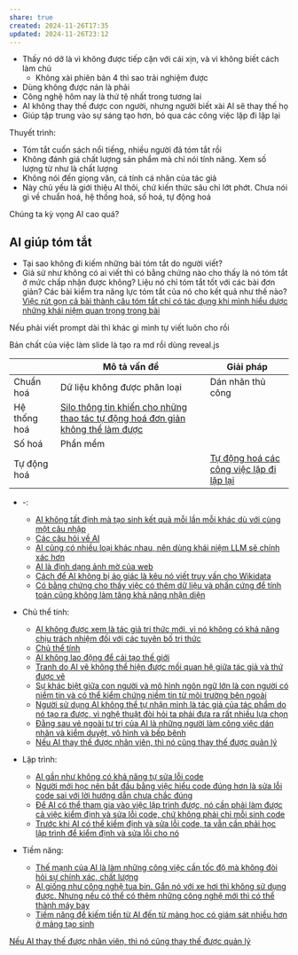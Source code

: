 ```yaml
---
share: true
created: 2024-11-26T17:35
updated: 2024-11-26T23:12
---
```

- Thấy nó dở là vì không được tiếp cận với cái xịn, và vì không biết cách làm chủ
	- Không xài phiên bản 4 thì sao trải nghiệm được
- Dùng không được nản là phải
- Công nghệ hôm nay là thứ tệ nhất trong tương lai
- AI không thay thế được con người, nhưng người biết xài AI sẽ thay thế họ
- Giúp tập trung vào sự sáng tạo hơn, bỏ qua các công việc lặp đi lặp lại

Thuyết trình:
- Tóm tắt cuốn sách nổi tiếng, nhiều người đã tóm tắt rồi
- Không đánh giá chất lượng sản phẩm mà chỉ nói tính năng. Xem số lượng từ như là chất lượng
- Không nói đến giọng văn, cá tính cá nhân của tác giả
- Này chủ yếu là giới thiệu AI thôi, chứ kiến thức sâu chỉ lớt phớt. Chưa nói gì về chuẩn hoá, hệ thống hoá, số hoá, tự động hoá

Chúng ta kỳ vọng AI cao quá?
## AI giúp tóm tắt
- Tại sao không đi kiếm những bài tóm tắt do người viết?
- Giả sử như không có ai viết thì có bằng chứng nào cho thấy là nó tóm tắt ở mức chấp nhận được không? Liệu nó chỉ tóm tắt tốt với các bài đơn giản? Các bài kiểm tra năng lực tóm tắt của nó cho kết quả như thế nào? 
[Việc rút gọn cả bài thành câu tóm tắt chỉ có tác dụng khi mình hiểu dược những khái niệm quan trọng trong bài](../../../Ngh%C4%A9%20v%E1%BB%81%20vi%E1%BB%87c%20ngh%C4%A9/M%C3%B4i%20tr%C6%B0%E1%BB%9Dng%20ngh%C4%A9,%20nh%E1%BA%ADn%20th%E1%BB%A9c%20t%C4%83ng%20c%C6%B0%E1%BB%9Dng/%C4%90%E1%BB%8Dc%20v%C3%A0%20vi%E1%BA%BFt/Vi%E1%BB%87c%20r%C3%BAt%20g%E1%BB%8Dn%20c%E1%BA%A3%20b%C3%A0i%20th%C3%A0nh%20c%C3%A2u%20t%C3%B3m%20t%E1%BA%AFt%20ch%E1%BB%89%20c%C3%B3%20t%C3%A1c%20d%E1%BB%A5ng%20khi%20m%C3%ACnh%20hi%E1%BB%83u%20d%C6%B0%E1%BB%A3c%20nh%E1%BB%AFng%20kh%C3%A1i%20ni%E1%BB%87m%20quan%20tr%E1%BB%8Dng%20trong%20b%C3%A0i.md)

Nếu phải viết prompt dài thì khác gì mình tự viết luôn cho rồi



Bản chất của việc làm slide là tạo ra md rồi dùng reveal.js

|              | Mô tả vấn đề                                                                        | Giải pháp                                    |
| ------------ | ----------------------------------------------------------------------------------- | -------------------------------------------- |
| Chuẩn hoá    | Dữ liệu không được phân loại                                                        | Dán nhãn thủ công                            |
| Hệ thống hoá | [Silo thông tin khiến cho những thao tác tự động hoá đơn giản không thể làm được](../../../Qu%E1%BA%A3n%20l%C3%BD%20d%E1%BB%B1%20%C3%A1n,%20ph%C3%A1t%20tri%E1%BB%83n%20s%E1%BA%A3n%20ph%E1%BA%A9m,%20x%C3%A2y%20d%E1%BB%B1ng%20t%E1%BB%95%20ch%E1%BB%A9c/H%E1%BB%87%20th%E1%BB%91ng%20th%C3%B4ng%20tin/H%C3%ACnh%20th%E1%BB%A9c%20l%C6%B0u%20tr%E1%BB%AF/Silo%20th%C3%B4ng%20tin%20khi%E1%BA%BFn%20cho%20nh%E1%BB%AFng%20thao%20t%C3%A1c%20t%E1%BB%B1%20%C4%91%E1%BB%99ng%20ho%C3%A1%20%C4%91%C6%A1n%20gi%E1%BA%A3n%20kh%C3%B4ng%20th%E1%BB%83%20l%C3%A0m%20%C4%91%C6%B0%E1%BB%A3c.md) |                                              |
| Số hoá       | Phần mềm                                                                            |                                              |
| Tự động hoá  |                                                                                     | [Tự động hoá các công việc lặp đi lặp lại](../../../../%F0%9F%93%9CT%C3%A0i%20nguy%C3%AAn/Nhu%20c%E1%BA%A7u%20c%C3%B4ng%20ngh%E1%BB%87/T%E1%BB%B1%20%C4%91%E1%BB%99ng/T%E1%BB%B1%20%C4%91%E1%BB%99ng%20ho%C3%A1%20c%C3%A1c%20c%C3%B4ng%20vi%E1%BB%87c%20l%E1%BA%B7p%20%C4%91i%20l%E1%BA%B7p%20l%E1%BA%A1i.md) |


- \-: 
    - [AI không tất định mà tạo sinh kết quả mỗi lần mỗi khác dù với cùng một câu nhập](./AI%20kh%C3%B4ng%20t%E1%BA%A5t%20%C4%91%E1%BB%8Bnh%20m%C3%A0%20t%E1%BA%A1o%20sinh%20k%E1%BA%BFt%20qu%E1%BA%A3%20m%E1%BB%97i%20l%E1%BA%A7n%20m%E1%BB%97i%20kh%C3%A1c%20d%C3%B9%20v%E1%BB%9Bi%20c%C3%B9ng%20m%E1%BB%99t%20c%C3%A2u%20nh%E1%BA%ADp.md)
    - [Các câu hỏi về AI](C%C3%A1c%20c%C3%A2u%20h%E1%BB%8Fi%20v%E1%BB%81%20AI.md)
    - [AI cũng có nhiều loại khác nhau, nên dùng khái niệm LLM sẽ chính xác hơn](./AI%20c%C5%A9ng%20c%C3%B3%20nhi%E1%BB%81u%20lo%E1%BA%A1i%20kh%C3%A1c%20nhau,%20n%C3%AAn%20d%C3%B9ng%20kh%C3%A1i%20ni%E1%BB%87m%20LLM%20s%E1%BA%BD%20ch%C3%ADnh%20x%C3%A1c%20h%C6%A1n.md)
    - [AI là định dạng ảnh mờ của web](./AI%20l%C3%A0%20%C4%91%E1%BB%8Bnh%20d%E1%BA%A1ng%20%E1%BA%A3nh%20m%E1%BB%9D%20c%E1%BB%A7a%20web.md)
    - [Cách để AI không bị ảo giác là kêu nó viết truy vấn cho Wikidata](./C%C3%A1ch%20%C4%91%E1%BB%83%20AI%20kh%C3%B4ng%20b%E1%BB%8B%20%E1%BA%A3o%20gi%C3%A1c%20l%C3%A0%20k%C3%AAu%20n%C3%B3%20vi%E1%BA%BFt%20truy%20v%E1%BA%A5n%20cho%20Wikidata.md)
    - [Có bằng chứng cho thấy việc có thêm dữ liệu và phần cứng để tính toán cũng không làm tăng khả năng nhận diện](./C%C3%B3%20b%E1%BA%B1ng%20ch%E1%BB%A9ng%20cho%20th%E1%BA%A5y%20vi%E1%BB%87c%20c%C3%B3%20th%C3%AAm%20d%E1%BB%AF%20li%E1%BB%87u%20v%C3%A0%20ph%E1%BA%A7n%20c%E1%BB%A9ng%20%C4%91%E1%BB%83%20t%C3%ADnh%20to%C3%A1n%20c%C5%A9ng%20kh%C3%B4ng%20l%C3%A0m%20t%C4%83ng%20kh%E1%BA%A3%20n%C4%83ng%20nh%E1%BA%ADn%20di%E1%BB%87n.md)

- Chủ thể tính: 
    - [AI không được xem là tác giả tri thức mới, vì nó không có khả năng chịu trách nhiệm đối với các tuyên bố tri thức](./Ch%E1%BB%A7%20th%E1%BB%83%20t%C3%ADnh/AI%20kh%C3%B4ng%20%C4%91%C6%B0%E1%BB%A3c%20xem%20l%C3%A0%20t%C3%A1c%20gi%E1%BA%A3%20tri%20th%E1%BB%A9c%20m%E1%BB%9Bi,%20v%C3%AC%20n%C3%B3%20kh%C3%B4ng%20c%C3%B3%20kh%E1%BA%A3%20n%C4%83ng%20ch%E1%BB%8Bu%20tr%C3%A1ch%20nhi%E1%BB%87m%20%C4%91%E1%BB%91i%20v%E1%BB%9Bi%20c%C3%A1c%20tuy%C3%AAn%20b%E1%BB%91%20tri%20th%E1%BB%A9c.md)
    - [Chủ thể tính](./Ch%E1%BB%A7%20th%E1%BB%83%20t%C3%ADnh/index.md)
    - [AI không lao động để cải tạo thế giới](./Ch%E1%BB%A7%20th%E1%BB%83%20t%C3%ADnh/AI%20kh%C3%B4ng%20lao%20%C4%91%E1%BB%99ng%20%C4%91%E1%BB%83%20c%E1%BA%A3i%20t%E1%BA%A1o%20th%E1%BA%BF%20gi%E1%BB%9Bi.md)
    - [Tranh do AI vẽ không thể hiện được mối quan hệ giữa tác giả và thứ được vẽ](./Ch%E1%BB%A7%20th%E1%BB%83%20t%C3%ADnh/Tranh%20do%20AI%20v%E1%BA%BD%20kh%C3%B4ng%20th%E1%BB%83%20hi%E1%BB%87n%20%C4%91%C6%B0%E1%BB%A3c%20m%E1%BB%91i%20quan%20h%E1%BB%87%20gi%E1%BB%AFa%20t%C3%A1c%20gi%E1%BA%A3%20v%C3%A0%20th%E1%BB%A9%20%C4%91%C6%B0%E1%BB%A3c%20v%E1%BA%BD.md)
    - [Sự khác biệt giữa con người và mô hình ngôn ngữ lớn là con người có niềm tin và có thể kiểm chứng niềm tin từ môi trường bên ngoài](./Ch%E1%BB%A7%20th%E1%BB%83%20t%C3%ADnh/S%E1%BB%B1%20kh%C3%A1c%20bi%E1%BB%87t%20gi%E1%BB%AFa%20con%20ng%C6%B0%E1%BB%9Di%20v%C3%A0%20m%C3%B4%20h%C3%ACnh%20ng%C3%B4n%20ng%E1%BB%AF%20l%E1%BB%9Bn%20l%C3%A0%20con%20ng%C6%B0%E1%BB%9Di%20c%C3%B3%20ni%E1%BB%81m%20tin%20v%C3%A0%20c%C3%B3%20th%E1%BB%83%20ki%E1%BB%83m%20ch%E1%BB%A9ng%20ni%E1%BB%81m%20tin%20t%E1%BB%AB%20m%C3%B4i%20tr%C6%B0%E1%BB%9Dng%20b%C3%AAn%20ngo%C3%A0i.md)
    - [Người sử dụng AI không thể tự nhận mình là tác giả của tác phẩm do nó tạo ra được, vì nghệ thuật đòi hỏi ta phải đưa ra rất nhiều lựa chọn](./Ch%E1%BB%A7%20th%E1%BB%83%20t%C3%ADnh/Ng%C6%B0%E1%BB%9Di%20s%E1%BB%AD%20d%E1%BB%A5ng%20AI%20kh%C3%B4ng%20th%E1%BB%83%20t%E1%BB%B1%20nh%E1%BA%ADn%20m%C3%ACnh%20l%C3%A0%20t%C3%A1c%20gi%E1%BA%A3%20c%E1%BB%A7a%20t%C3%A1c%20ph%E1%BA%A9m%20do%20n%C3%B3%20t%E1%BA%A1o%20ra%20%C4%91%C6%B0%E1%BB%A3c,%20v%C3%AC%20ngh%E1%BB%87%20thu%E1%BA%ADt%20%C4%91%C3%B2i%20h%E1%BB%8Fi%20ta%20ph%E1%BA%A3i%20%C4%91%C6%B0a%20ra%20r%E1%BA%A5t%20nhi%E1%BB%81u%20l%E1%BB%B1a%20ch%E1%BB%8Dn.md)
    - [Đằng sau vẻ ngoài tự trị của AI là những người làm công việc dán nhãn và kiểm duyệt, vô hình và bếp bênh](./Ch%E1%BB%A7%20th%E1%BB%83%20t%C3%ADnh/%C4%90%E1%BA%B1ng%20sau%20v%E1%BA%BB%20ngo%C3%A0i%20t%E1%BB%B1%20tr%E1%BB%8B%20c%E1%BB%A7a%20AI%20l%C3%A0%20nh%E1%BB%AFng%20ng%C6%B0%E1%BB%9Di%20l%C3%A0m%20c%C3%B4ng%20vi%E1%BB%87c%20d%C3%A1n%20nh%C3%A3n%20v%C3%A0%20ki%E1%BB%83m%20duy%E1%BB%87t,%20v%C3%B4%20h%C3%ACnh%20v%C3%A0%20b%E1%BA%BFp%20b%C3%AAnh.md)
    - [Nếu AI thay thế được nhân viên, thì nó cũng thay thế được quản lý](./Ch%E1%BB%A7%20th%E1%BB%83%20t%C3%ADnh/N%E1%BA%BFu%20AI%20thay%20th%E1%BA%BF%20%C4%91%C6%B0%E1%BB%A3c%20nh%C3%A2n%20vi%C3%AAn,%20th%C3%AC%20n%C3%B3%20c%C5%A9ng%20thay%20th%E1%BA%BF%20%C4%91%C6%B0%E1%BB%A3c%20qu%E1%BA%A3n%20l%C3%BD.md)

- Lập trình: 
    - [AI gần như không có khả năng tự sửa lỗi code](./L%E1%BA%ADp%20tr%C3%ACnh/AI%20g%E1%BA%A7n%20nh%C6%B0%20kh%C3%B4ng%20c%C3%B3%20kh%E1%BA%A3%20n%C4%83ng%20t%E1%BB%B1%20s%E1%BB%ADa%20l%E1%BB%97i%20code.md)
    - [Người mới học nên bắt đầu bằng việc hiểu code đúng hơn là sửa lỗi code sai với lời hướng dẫn chưa chắc đúng](./L%E1%BA%ADp%20tr%C3%ACnh/Ng%C6%B0%E1%BB%9Di%20m%E1%BB%9Bi%20h%E1%BB%8Dc%20n%C3%AAn%20b%E1%BA%AFt%20%C4%91%E1%BA%A7u%20b%E1%BA%B1ng%20vi%E1%BB%87c%20hi%E1%BB%83u%20code%20%C4%91%C3%BAng%20h%C6%A1n%20l%C3%A0%20s%E1%BB%ADa%20l%E1%BB%97i%20code%20sai%20v%E1%BB%9Bi%20l%E1%BB%9Di%20h%C6%B0%E1%BB%9Bng%20d%E1%BA%ABn%20ch%C6%B0a%20ch%E1%BA%AFc%20%C4%91%C3%BAng.md)
    - [Để AI có thể tham gia vào việc lập trình được, nó cần phải làm được cả việc kiểm định và sửa lỗi code, chứ không phải chỉ mỗi sinh code](./L%E1%BA%ADp%20tr%C3%ACnh/%C4%90%E1%BB%83%20AI%20c%C3%B3%20th%E1%BB%83%20tham%20gia%20v%C3%A0o%20vi%E1%BB%87c%20l%E1%BA%ADp%20tr%C3%ACnh%20%C4%91%C6%B0%E1%BB%A3c,%20n%C3%B3%20c%E1%BA%A7n%20ph%E1%BA%A3i%20l%C3%A0m%20%C4%91%C6%B0%E1%BB%A3c%20c%E1%BA%A3%20vi%E1%BB%87c%20ki%E1%BB%83m%20%C4%91%E1%BB%8Bnh%20v%C3%A0%20s%E1%BB%ADa%20l%E1%BB%97i%20code,%20ch%E1%BB%A9%20kh%C3%B4ng%20ph%E1%BA%A3i%20ch%E1%BB%89%20m%E1%BB%97i%20sinh%20code.md)
    - [Trước khi AI có thể kiểm định và sửa lỗi code, ta vẫn cần phải học lập trình để kiểm định và sửa lỗi cho nó](./L%E1%BA%ADp%20tr%C3%ACnh/Tr%C6%B0%E1%BB%9Bc%20khi%20AI%20c%C3%B3%20th%E1%BB%83%20ki%E1%BB%83m%20%C4%91%E1%BB%8Bnh%20v%C3%A0%20s%E1%BB%ADa%20l%E1%BB%97i%20code,%20ta%20v%E1%BA%ABn%20c%E1%BA%A7n%20ph%E1%BA%A3i%20h%E1%BB%8Dc%20l%E1%BA%ADp%20tr%C3%ACnh%20%C4%91%E1%BB%83%20ki%E1%BB%83m%20%C4%91%E1%BB%8Bnh%20v%C3%A0%20s%E1%BB%ADa%20l%E1%BB%97i%20cho%20n%C3%B3.md)

- Tiềm năng: 
    - [Thế mạnh của AI là làm những công việc cần tốc độ mà không đòi hỏi sự chính xác, chất lượng](./Ti%E1%BB%81m%20n%C4%83ng/Th%E1%BA%BF%20m%E1%BA%A1nh%20c%E1%BB%A7a%20AI%20l%C3%A0%20l%C3%A0m%20nh%E1%BB%AFng%20c%C3%B4ng%20vi%E1%BB%87c%20c%E1%BA%A7n%20t%E1%BB%91c%20%C4%91%E1%BB%99%20m%C3%A0%20kh%C3%B4ng%20%C4%91%C3%B2i%20h%E1%BB%8Fi%20s%E1%BB%B1%20ch%C3%ADnh%20x%C3%A1c,%20ch%E1%BA%A5t%20l%C6%B0%E1%BB%A3ng.md)
    - [AI giống như công nghệ tua bin. Gắn nó với xe hơi thì không sử dụng được. Nhưng nếu có thể có thêm những công nghệ mới thì có thể thành máy bay](./Ti%E1%BB%81m%20n%C4%83ng/AI%20gi%E1%BB%91ng%20nh%C6%B0%20c%C3%B4ng%20ngh%E1%BB%87%20tua%20bin.%20G%E1%BA%AFn%20n%C3%B3%20v%E1%BB%9Bi%20xe%20h%C6%A1i%20th%C3%AC%20kh%C3%B4ng%20s%E1%BB%AD%20d%E1%BB%A5ng%20%C4%91%C6%B0%E1%BB%A3c.%20Nh%C6%B0ng%20n%E1%BA%BFu%20c%C3%B3%20th%E1%BB%83%20c%C3%B3%20th%C3%AAm%20nh%E1%BB%AFng%20c%C3%B4ng%20ngh%E1%BB%87%20m%E1%BB%9Bi%20th%C3%AC%20c%C3%B3%20th%E1%BB%83%20th%C3%A0nh%20m%C3%A1y%20bay.md)
    - [Tiềm năng để kiếm tiền từ AI đến từ mảng học có giám sát nhiều hơn ở mảng tạo sinh](./Ti%E1%BB%81m%20n%C4%83ng/Ti%E1%BB%81m%20n%C4%83ng%20%C4%91%E1%BB%83%20ki%E1%BA%BFm%20ti%E1%BB%81n%20t%E1%BB%AB%20AI%20%C4%91%E1%BA%BFn%20t%E1%BB%AB%20m%E1%BA%A3ng%20h%E1%BB%8Dc%20c%C3%B3%20gi%C3%A1m%20s%C3%A1t%20nhi%E1%BB%81u%20h%C6%A1n%20%E1%BB%9F%20m%E1%BA%A3ng%20t%E1%BA%A1o%20sinh.md)



[Nếu AI thay thế được nhân viên, thì nó cũng thay thế được quản lý](./Ch%E1%BB%A7%20th%E1%BB%83%20t%C3%ADnh/N%E1%BA%BFu%20AI%20thay%20th%E1%BA%BF%20%C4%91%C6%B0%E1%BB%A3c%20nh%C3%A2n%20vi%C3%AAn,%20th%C3%AC%20n%C3%B3%20c%C5%A9ng%20thay%20th%E1%BA%BF%20%C4%91%C6%B0%E1%BB%A3c%20qu%E1%BA%A3n%20l%C3%BD.md)